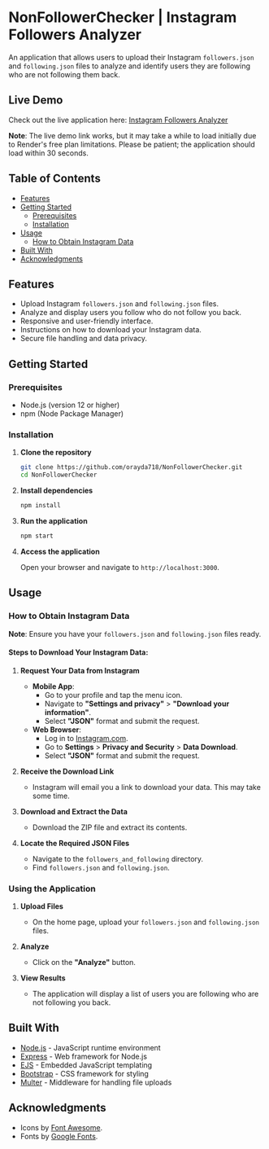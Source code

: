 # NonFollowerChecker | Instagram Followers Analyzer

An application that allows users to upload their Instagram `followers.json` and `following.json` files to analyze and identify users they are following who are not following them back.

## Live Demo

Check out the live application here: [Instagram Followers Analyzer](https://nonfollowerchecker.onrender.com)

**Note**: The live demo link works, but it may take a while to load initially due to Render's free plan limitations. Please be patient; the application should load within 30 seconds.

## Table of Contents

- [Features](#features)
- [Getting Started](#getting-started)
  - [Prerequisites](#prerequisites)
  - [Installation](#installation)
- [Usage](#usage)
  - [How to Obtain Instagram Data](#how-to-obtain-instagram-data)
- [Built With](#built-with)
- [Acknowledgments](#acknowledgments)

## Features

- Upload Instagram `followers.json` and `following.json` files.
- Analyze and display users you follow who do not follow you back.
- Responsive and user-friendly interface.
- Instructions on how to download your Instagram data.
- Secure file handling and data privacy.

## Getting Started

### Prerequisites

- Node.js (version 12 or higher)
- npm (Node Package Manager)

### Installation

1. **Clone the repository**

   ```bash
   git clone https://github.com/orayda718/NonFollowerChecker.git
   cd NonFollowerChecker
   ```

2. **Install dependencies**

   ```bash
   npm install
   ```

3. **Run the application**

   ```bash
   npm start
   ```

4. **Access the application**

   Open your browser and navigate to `http://localhost:3000`.

## Usage

### How to Obtain Instagram Data

**Note**: Ensure you have your `followers.json` and `following.json` files ready.

#### Steps to Download Your Instagram Data:

1. **Request Your Data from Instagram**

   - **Mobile App**:
     - Go to your profile and tap the menu icon.
     - Navigate to **"Settings and privacy"** > **"Download your information"**.
     - Select **"JSON"** format and submit the request.
   - **Web Browser**:
     - Log in to [Instagram.com](https://www.instagram.com).
     - Go to **Settings** > **Privacy and Security** > **Data Download**.
     - Select **"JSON"** format and submit the request.

2. **Receive the Download Link**

   - Instagram will email you a link to download your data. This may take some time.

3. **Download and Extract the Data**

   - Download the ZIP file and extract its contents.

4. **Locate the Required JSON Files**

   - Navigate to the `followers_and_following` directory.
   - Find `followers.json` and `following.json`.

### Using the Application

1. **Upload Files**

   - On the home page, upload your `followers.json` and `following.json` files.

2. **Analyze**

   - Click on the **"Analyze"** button.

3. **View Results**

   - The application will display a list of users you are following who are not following you back.

## Built With

- [Node.js](https://nodejs.org/) - JavaScript runtime environment
- [Express](https://expressjs.com/) - Web framework for Node.js
- [EJS](https://ejs.co/) - Embedded JavaScript templating
- [Bootstrap](https://getbootstrap.com/) - CSS framework for styling
- [Multer](https://github.com/expressjs/multer) - Middleware for handling file uploads

## Acknowledgments

- Icons by [Font Awesome](https://fontawesome.com/).
- Fonts by [Google Fonts](https://fonts.google.com/).
